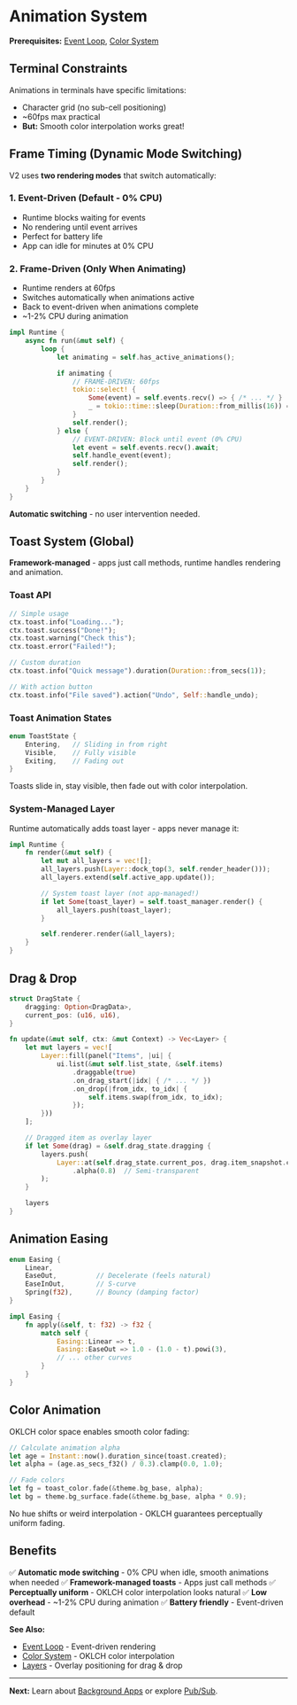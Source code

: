 # Animation System

**Prerequisites:** [Event Loop](../01-fundamentals/event-loop.md), [Color System](../05-visual-design/color-system.md)

## Terminal Constraints

Animations in terminals have specific limitations:
- Character grid (no sub-cell positioning)
- ~60fps max practical
- **But:** Smooth color interpolation works great!

## Frame Timing (Dynamic Mode Switching)

V2 uses **two rendering modes** that switch automatically:

### 1. Event-Driven (Default - 0% CPU)

- Runtime blocks waiting for events
- No rendering until event arrives
- Perfect for battery life
- App can idle for minutes at 0% CPU

### 2. Frame-Driven (Only When Animating)

- Runtime renders at 60fps
- Switches automatically when animations active
- Back to event-driven when animations complete
- ~1-2% CPU during animation

```rust
impl Runtime {
    async fn run(&mut self) {
        loop {
            let animating = self.has_active_animations();

            if animating {
                // FRAME-DRIVEN: 60fps
                tokio::select! {
                    Some(event) = self.events.recv() => { /* ... */ }
                    _ = tokio::time::sleep(Duration::from_millis(16)) => { /* ... */ }
                }
                self.render();
            } else {
                // EVENT-DRIVEN: Block until event (0% CPU)
                let event = self.events.recv().await;
                self.handle_event(event);
                self.render();
            }
        }
    }
}
```

**Automatic switching** - no user intervention needed.

## Toast System (Global)

**Framework-managed** - apps just call methods, runtime handles rendering and animation.

### Toast API

```rust
// Simple usage
ctx.toast.info("Loading...");
ctx.toast.success("Done!");
ctx.toast.warning("Check this");
ctx.toast.error("Failed!");

// Custom duration
ctx.toast.info("Quick message").duration(Duration::from_secs(1));

// With action button
ctx.toast.info("File saved").action("Undo", Self::handle_undo);
```

### Toast Animation States

```rust
enum ToastState {
    Entering,   // Sliding in from right
    Visible,    // Fully visible
    Exiting,    // Fading out
}
```

Toasts slide in, stay visible, then fade out with color interpolation.

### System-Managed Layer

Runtime automatically adds toast layer - apps never manage it:

```rust
impl Runtime {
    fn render(&mut self) {
        let mut all_layers = vec![];
        all_layers.push(Layer::dock_top(3, self.render_header()));
        all_layers.extend(self.active_app.update());

        // System toast layer (not app-managed!)
        if let Some(toast_layer) = self.toast_manager.render() {
            all_layers.push(toast_layer);
        }

        self.renderer.render(&all_layers);
    }
}
```

## Drag & Drop

```rust
struct DragState {
    dragging: Option<DragData>,
    current_pos: (u16, u16),
}

fn update(&mut self, ctx: &mut Context) -> Vec<Layer> {
    let mut layers = vec![
        Layer::fill(panel("Items", |ui| {
            ui.list(&mut self.list_state, &self.items)
                .draggable(true)
                .on_drag_start(|idx| { /* ... */ })
                .on_drop(|from_idx, to_idx| {
                    self.items.swap(from_idx, to_idx);
                });
        }))
    ];

    // Dragged item as overlay layer
    if let Some(drag) = &self.drag_state.dragging {
        layers.push(
            Layer::at(self.drag_state.current_pos, drag.item_snapshot.clone())
                .alpha(0.8)  // Semi-transparent
        );
    }

    layers
}
```

## Animation Easing

```rust
enum Easing {
    Linear,
    EaseOut,          // Decelerate (feels natural)
    EaseInOut,        // S-curve
    Spring(f32),      // Bouncy (damping factor)
}

impl Easing {
    fn apply(&self, t: f32) -> f32 {
        match self {
            Easing::Linear => t,
            Easing::EaseOut => 1.0 - (1.0 - t).powi(3),
            // ... other curves
        }
    }
}
```

## Color Animation

OKLCH color space enables smooth color fading:

```rust
// Calculate animation alpha
let age = Instant::now().duration_since(toast.created);
let alpha = (age.as_secs_f32() / 0.3).clamp(0.0, 1.0);

// Fade colors
let fg = toast_color.fade(&theme.bg_base, alpha);
let bg = theme.bg_surface.fade(&theme.bg_base, alpha * 0.9);
```

No hue shifts or weird interpolation - OKLCH guarantees perceptually uniform fading.

## Benefits

✅ **Automatic mode switching** - 0% CPU when idle, smooth animations when needed
✅ **Framework-managed toasts** - Apps just call methods
✅ **Perceptually uniform** - OKLCH color interpolation looks natural
✅ **Low overhead** - ~1-2% CPU during animation
✅ **Battery friendly** - Event-driven default

**See Also:**
- [Event Loop](../01-fundamentals/event-loop.md) - Event-driven rendering
- [Color System](../05-visual-design/color-system.md) - OKLCH color interpolation
- [Layers](../02-building-ui/layers.md) - Overlay positioning for drag & drop

---

**Next:** Learn about [Background Apps](background-apps.md) or explore [Pub/Sub](../03-state-management/pubsub.md).
